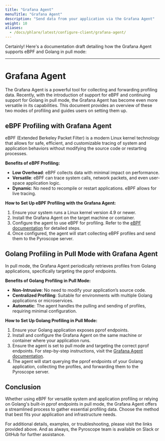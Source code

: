 ```yaml
---
title: "Grafana Agent"
menuTitle: "Grafana Agent"
description: "Send data from your application via the Grafana Agent"
weight: 10
aliases:
  - /docs/phlare/latest/configure-client/grafana-agent/
---
```


Certainly! Here's a documentation draft detailing how the Grafana Agent supports eBPF and Golang in pull mode:

---

# Grafana Agent

The Grafana Agent is a powerful tool for collecting and forwarding profiling data. Recently, with the introduction of support for eBPF and continuing support for Golang in pull mode, the Grafana Agent has become even more versatile in its capabilities. This document provides an overview of these two modes of profiling and guides users on setting them up.

## eBPF Profiling with Grafana Agent

eBPF (Extended Berkeley Packet Filter) is a modern Linux kernel technology that allows for safe, efficient, and customizable tracing of system and application behaviors without modifying the source code or restarting processes.

**Benefits of eBPF Profiling:**

- **Low Overhead**: eBPF collects data with minimal impact on performance.
- **Versatile**: eBPF can trace system calls, network packets, and even user-space application logic.
- **Dynamic**: No need to recompile or restart applications. eBPF allows for live tracing.

**How to Set Up eBPF Profiling with the Grafana Agent:**

1. Ensure your system runs a Linux kernel version 4.9 or newer.
2. Install the Grafana Agent on the target machine or container.
3. Configure the agent to use eBPF for profiling. Refer to the [eBPF documentation](/docs/pyroscope/next/configure-client/grafana-agent/ebpf) for detailed steps.
4. Once configured, the agent will start collecting eBPF profiles and send them to the Pyroscope server.

## Golang Profiling in Pull Mode with Grafana Agent

In pull mode, the Grafana Agent periodically retrieves profiles from Golang applications, specifically targeting the pprof endpoints.

**Benefits of Golang Profiling in Pull Mode:**

- **Non-Intrusive**: No need to modify your application’s source code.
- **Centralized Profiling**: Suitable for environments with multiple Golang applications or microservices.
- **Automatic**: The agent handles the pulling and sending of profiles, requiring minimal configuration.

**How to Set Up Golang Profiling in Pull Mode:**

1. Ensure your Golang application exposes pprof endpoints.
2. Install and configure the Grafana Agent on the same machine or container where your application runs.
3. Ensure the agent is set to pull mode and targeting the correct pprof endpoints. For step-by-step instructions, visit the [Grafana Agent documentation](/docs/pyroscope/next/configure-client/grafana-agent/go_pull).
4. The agent will start querying the pprof endpoints of your Golang application, collecting the profiles, and forwarding them to the Pyroscope server.

## Conclusion

Whether using eBPF for versatile system and application profiling or relying on Golang's built-in pprof endpoints in pull mode, the Grafana Agent offers a streamlined process to gather essential profiling data. Choose the method that best fits your application and infrastructure needs.

For additional details, examples, or troubleshooting, please visit the links provided above. And as always, the Pyroscope team is available on Slack or GitHub for further assistance.